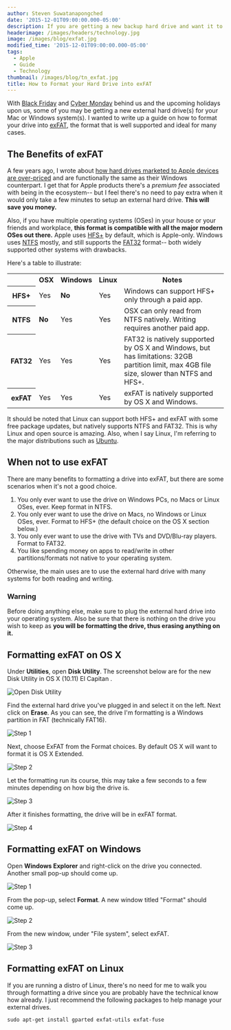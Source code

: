 ```yaml
---
author: Steven Suwatanapongched
date: '2015-12-01T09:00:00.000-05:00'
description: If you are getting a new backup hard drive and want it to be compatible between Windows, OS X, and Linux, this guide will show you how to format it and save you money. I cover the benefits of using exFAT as well as when it's not a good choice.
headerimage: /images/headers/technology.jpg
image: /images/blog/exfat.jpg
modified_time: '2015-12-01T09:00:00.000-05:00'
tags:
  - Apple
  - Guide
  - Technology
thumbnail: /images/blog/tn_exfat.jpg
title: How to Format your Hard Drive into exFAT
---
```



With [Black Friday](https://en.wikipedia.org/wiki/Black_Friday_%28shopping%29) and [Cyber Monday](https://en.wikipedia.org/wiki/Cyber_Monday) behind us and the upcoming holidays upon us, some of you may be getting a new external hard drive(s) for your Mac or Windows system(s). I wanted to write up a guide on how to format your drive into [exFAT](https://en.wikipedia.org/wiki/ExFAT), the format that is well supported and ideal for many cases.

## The Benefits of exFAT

A few years ago, I wrote about [how hard drives marketed to Apple devices
are over-priced](/2013/06/apple-compatible-external-hard-drives/) and are functionally the same as their Windows counterpart. I get that for Apple products there's a *premium fee* associated with being in the ecosystem-- but I feel there's no need to pay extra when it would only take a few minutes to setup an external hard drive. **This will save you money.**

Also, if you have multiple operating systems (OSes) in your house or your friends and workplace, **this format is compatible with all the major modern OSes out there.** Apple uses [HFS+](https://en.wikipedia.org/wiki/HFS_Plus) by default, which is Apple-only. Windows uses [NTFS](https://en.wikipedia.org/wiki/NTFS) mostly, and still supports the [FAT32](https://en.wikipedia.org/wiki/File_Allocation_Table#FAT32) format-- both widely supported other systems with drawbacks.

Here's a table to illustrate:

<table class="table table-striped table-bordered">
  <tr>
    <th></th>
    <th>OSX</th>
    <th>Windows</th>
    <th>Linux</th>
    <th>Notes</th>
  </tr>
  <tr>
    <th>HFS+</th>
    <td>Yes</td>    
    <td><strong>No</strong></td>
    <td>Yes</td>
    <td>Windows can support HFS+ only through a paid app.</td>
  </tr>
  <tr>
    <th>NTFS</th>
    <td><strong>No</strong></td>    
    <td>Yes</td>
    <td>Yes</td>
    <td>OSX can only read from NTFS natively. Writing requires another paid app.</td>
  </tr>
  <tr>
    <th>FAT32</th>
    <td>Yes</td>    
    <td>Yes</td>
    <td>Yes</td>
    <td>FAT32 is natively supported by OS X and Windows, but has limitations: 32GB partition limit, max 4GB file size, slower than NTFS and HFS+. </td>
  </tr>
  <tr>
    <th>exFAT</th>
    <td>Yes</td>    
    <td>Yes</td>
    <td>Yes</td>
    <td>exFAT is natively supported by OS X and Windows.</td>
  </tr>
</table>

It should be noted that Linux can support both HFS+ and exFAT with some free package updates, but natively supports NTFS and FAT32.  This is why Linux and open source is amazing. Also, when I say Linux, I'm referring to the major distributions such as [Ubuntu](http://www.ubuntu.com/).

## When not to use exFAT

There are many benefits to formatting a drive into exFAT, but there are some scenarios when it's not a good choice.

1. You only ever want to use the drive on Windows PCs, no Macs or Linux OSes, ever. Keep format in NTFS.
2. You only ever want to use the drive on Macs, no Windows or Linux OSes, ever. Format to HFS+ (the default choice on the OS X section below.)
3. You only ever want to use the drive with TVs and DVD/Blu-ray players. Format to FAT32.
4. You like spending money on apps to read/write in other partitions/formats not native to your operating system.

Otherwise, the main uses are to use the external hard drive with many systems for both reading and writing.

### Warning

Before doing anything else, make sure to plug the external hard drive into your operating system. Also be sure that there is nothing on the drive you wish to keep as **you will be formatting the drive, thus erasing anything on it.**

## Formatting exFAT on OS X

Under **Utilities**, open **Disk Utility**. The screenshot below are for the new Disk Utility in OS X (10.11) El Capitan .

![Open Disk Utility](/images/blog/exfat_osx_00.jpg)

Find the external hard drive you've plugged in and select it on the left. Next click on **Erase**. As you can see, the drive I'm formatting is a Windows partition in FAT (technically FAT16).

![Step 1](/images/blog/exfat_osx_01.jpg)

Next, choose ExFAT from the Format choices. By default OS X will want to format it is OS X Extended.

![Step 2](/images/blog/exfat_osx_02.jpg)

Let the formatting run its course, this may take a few seconds to a few minutes depending on how big the drive is.

![Step 3](/images/blog/exfat_osx_03.jpg)

After it finishes formatting, the drive will be in exFAT format.

![Step 4](/images/blog/exfat_osx_04.jpg)



## Formatting exFAT on Windows

Open **Windows Explorer** and right-click on the drive you connected. Another small pop-up should come up.

![Step 1](/images/blog/exfat_windows_01.jpg)

From the pop-up, select **Format**. A new window titled "Format" should come up.

![Step 2](/images/blog/exfat_windows_02.jpg)

From the new window, under "File system", select exFAT.

![Step 3](/images/blog/exfat_windows_03.jpg)

## Formatting exFAT on Linux

If you are running a distro of Linux, there's no need for me to walk you through formatting a drive since you are probably have the technical know how already. I just recommend the following packages to help manage your external drives.

```
sudo apt-get install gparted exfat-utils exfat-fuse
```